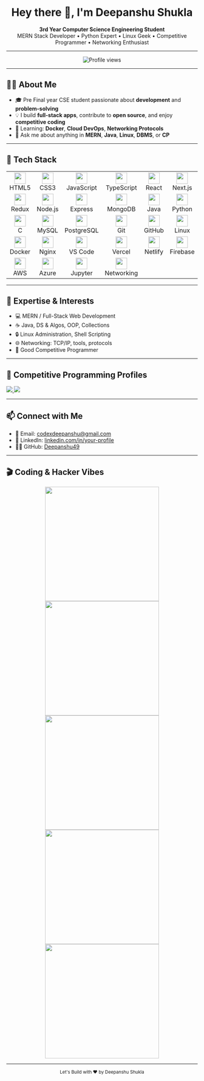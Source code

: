 <h1 align="center">Hey there 👋, I'm Deepanshu Shukla</h1>

<p align="center">
  <b>3rd Year Computer Science Engineering Student</b><br>
  MERN Stack Developer • Python Expert • Linux Geek • Competitive Programmer • Networking Enthusiast
</p>

---

<!-- 🔥 Profile View Counter -->
<p align="center">
  <img src="https://komarev.com/ghpvc/?username=codewithharry&style=for-the-badge&color=blue" alt="Profile views" />
</p>

---

## 👨‍💻 About Me

- 🎓 Pre Final year CSE student passionate about **development** and **problem-solving**
- 💡 I build **full-stack apps**, contribute to **open source**, and enjoy **competitive coding**
- 🔁 Learning: **Docker**, **Cloud DevOps**, **Networking Protocols**
- 💬 Ask me about anything in **MERN**, **Java**, **Linux**, **DBMS**, or **CP**

---

## 🚀 Tech Stack

<div align="center">

<table>
<tr>
  <td align="center"><img src="https://cdn.simpleicons.org/html5/E34F26" width="30"/><br/>HTML5</td>
  <td align="center"><img src="https://cdn.simpleicons.org/css3/1572B6" width="30"/><br/>CSS3</td>
  <td align="center"><img src="https://cdn.simpleicons.org/javascript/F7DF1E" width="30"/><br/>JavaScript</td>
  <td align="center"><img src="https://cdn.simpleicons.org/typescript/3178C6" width="30"/><br/>TypeScript</td>
  <td align="center"><img src="https://cdn.simpleicons.org/react/61DAFB" width="30"/><br/>React</td>
  <td align="center"><img src="https://cdn.simpleicons.org/next.js/000000" width="30"/><br/>Next.js</td>
</tr>
<tr>
  <td align="center"><img src="https://cdn.simpleicons.org/redux/764ABC" width="30"/><br/>Redux</td>
  <td align="center"><img src="https://cdn.simpleicons.org/node.js/339933" width="30"/><br/>Node.js</td>
  <td align="center"><img src="https://cdn.simpleicons.org/express/000000" width="30"/><br/>Express</td>
  <td align="center"><img src="https://cdn.simpleicons.org/mongodb/47A248" width="30"/><br/>MongoDB</td>
  <td align="center"><img src="https://cdn.simpleicons.org/java/007396" width="30"/><br/>Java</td>
  <td align="center"><img src="https://cdn.simpleicons.org/python/3776AB" width="30"/><br/>Python</td>
</tr>
<tr>
  <td align="center"><img src="https://cdn.simpleicons.org/c/00599C" width="30"/><br/>C</td>
  <td align="center"><img src="https://cdn.simpleicons.org/mysql/4479A1" width="30"/><br/>MySQL</td>
  <td align="center"><img src="https://cdn.simpleicons.org/postgresql/336791" width="30"/><br/>PostgreSQL</td>
  <td align="center"><img src="https://cdn.simpleicons.org/git/F05032" width="30"/><br/>Git</td>
  <td align="center"><img src="https://cdn.simpleicons.org/github/181717" width="30"/><br/>GitHub</td>
  <td align="center"><img src="https://cdn.simpleicons.org/linux/FCC624" width="30"/><br/>Linux</td>
</tr>
<tr>
  <td align="center"><img src="https://cdn.simpleicons.org/docker/2496ED" width="30"/><br/>Docker</td>
  <td align="center"><img src="https://cdn.simpleicons.org/nginx/009639" width="30"/><br/>Nginx</td>
  <td align="center"><img src="https://cdn.simpleicons.org/visualstudiocode/007ACC" width="30"/><br/>VS Code</td>
  <td align="center"><img src="https://cdn.simpleicons.org/vercel/000000" width="30"/><br/>Vercel</td>
  <td align="center"><img src="https://cdn.simpleicons.org/netlify/00C7B7" width="30"/><br/>Netlify</td>
  <td align="center"><img src="https://cdn.simpleicons.org/firebase/FFCA28" width="30"/><br/>Firebase</td>
</tr>
<tr>
  <td align="center"><img src="https://cdn.simpleicons.org/amazonaws/232F3E" width="30"/><br/>AWS</td>
  <td align="center"><img src="https://cdn.simpleicons.org/azure/0078D4" width="30"/><br/>Azure</td>
  <td align="center"><img src="https://cdn.simpleicons.org/jupyter/F37626" width="30"/><br/>Jupyter</td>
  <td align="center"><img src="https://cdn.simpleicons.org/cisco/1BA0D7" width="30"/><br/>Networking</td>
</tr>
</table>

</div>

---

## 🧠 Expertise & Interests

- 💻 MERN / Full-Stack Web Development  
- ☕ Java, DS & Algos, OOP, Collections  
- 🔒 Linux Administration, Shell Scripting  
- 🌐 Networking: TCP/IP, tools, protocols  
- 🧠 Good Competitive Programmer

---

## 🏅 Competitive Programming Profiles

<p align="left">
  <a href="https://www.hackerrank.com/profile/codexdeepanshu">
    <img src="https://img.shields.io/badge/HackerRank-Expert-2EC866?logo=hackerrank" />
  </a>
  <a href="https://www.codechef.com/users/deepanshu_49">
    <img src="https://img.shields.io/badge/CodeChef-2%20Star-5B4638?logo=codechef" />
  </a>
</p>

---

## 📫 Connect with Me

- 📧 Email: codexdeepanshu@gmail.com  
- 💼 LinkedIn: [linkedin.com/in/your-profile](https://linkedin.com/in/deepanshu-shukla-codex)  
- 🧑‍💻 GitHub: [Deepanshu49](https://github.com/Deepanshu49)

---

## 🎬 Coding & Hacker Vibes

<p align="center">
  <img src="https://media.giphy.com/media/26tn33aiTi1jkl6H6/giphy.gif" width="300" />
  <img src="https://media.giphy.com/media/qgQUggAC3Pfv687qPC/giphy.gif" width="300" />
  <img src="https://media.giphy.com/media/l0HlNQ03J5JxX6lva/giphy.gif" width="300" />
  <img src="https://media.giphy.com/media/LMt9638dO8dftAjtco/giphy.gif" width="300" />
  <img src="https://media.giphy.com/media/3o7abB06u9bNzA8lu8/giphy.gif" width="300" />
</p>

---

<p align="center">
  <sub>Let's Build with ❤️ by Deepanshu Shukla </strong></sub>
</p>
